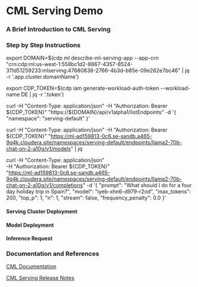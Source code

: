 # CML Serving Demo



### A Brief Introduction to CML Serving

### Step by Step Instructions

export DOMAIN=$(cdp ml describe-ml-serving-app --app-crn "crn:cdp:ml:us-west-1:558bc1d2-8867-4357-8524-311d51259233:mlserving:47680838-2766-4b3d-b85e-09e262e7bc46" | jq -r '.app.cluster.domainName')

export CDP_TOKEN=$(cdp iam generate-workload-auth-token --workload-name DE | jq -r '.token')

curl -H "Content-Type: application/json" -H "Authorization: Bearer ${CDP_TOKEN}" "https://${DOMAIN}/api/v1alpha1/listEndpoints" -d '{
"namespace": "serving-default"
}'

curl -H "Content-Type: application/json" -H "Authorization: Bearer ${CDP_TOKEN}" "https://ml-ad159813-0c6.se-sandb.a465-9q4k.cloudera.site/namespaces/serving-default/endpoints/llama2-70b-chat-on-2-a10g/v1/models" | jq

curl -H "Content-Type: application/json" \
-H "Authorization: Bearer ${CDP_TOKEN}" \
"https://ml-ad159813-0c6.se-sandb.a465-9q4k.cloudera.site/namespaces/serving-default/endpoints/llama2-70b-chat-on-2-a10g/v1/completions" -d '{
"prompt": "What should I do for a four day holiday trip in Spain?",
"model": "iyeb-xhn6-d979-r2od",
"max_tokens": 200,
"top_p": 1,
"n": 1,
"stream": false,
"frequency_penalty": 0.0
}'

#### Serving Cluster Deployment

#### Model Deployment

#### Inference Request

### Documentation and References

[CML Documentation](https://docs.cloudera.com/machine-learning/cloud/product/topics/ml-product-overview.html)

[CML Serving Release Notes](https://docs.cloudera.com/cdp-public-cloud-preview-features/cloud/ml-ai-inference-service/ml-ai-inference-service.pdf)
